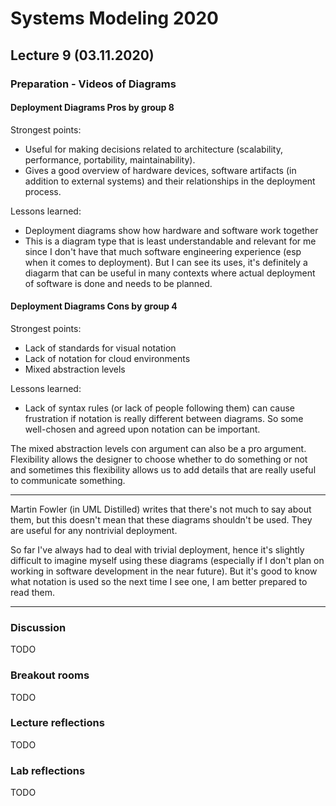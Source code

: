 # Systems Modeling 2020

## Lecture 9 (03.11.2020)

### Preparation - Videos of Diagrams

#### Deployment Diagrams Pros by group 8

Strongest points:
- Useful for making decisions related to architecture (scalability, performance, portability, maintainability).
- Gives a good overview of hardware devices, software artifacts (in addition to external systems) and their relationships in the deployment process.

Lessons learned:
- Deployment diagrams show how hardware and software work together
- This is a diagram type that is least understandable and relevant for me since I don't have that much software engineering experience (esp when it comes to deployment). But I can see its uses, it's definitely a diagarm that can be useful in many contexts where actual deployment of software is done and needs to be planned.

#### Deployment Diagrams Cons by group 4

Strongest points:
- Lack of standards for visual notation
- Lack of notation for cloud environments
- Mixed abstraction levels

Lessons learned:
- Lack of syntax rules (or lack of people following them) can cause frustration if notation is really different between diagrams. So some well-chosen and agreed upon notation can be important.

The mixed abstraction levels con argument can also be a pro argument. Flexibility allows the designer to choose whether to do something or not and sometimes this flexibility allows us to add details that are really useful to communicate something.

----

Martin Fowler (in UML Distilled) writes that there's not much to say about them, but this doesn't mean that these diagrams shouldn't be used. They are useful for any nontrivial deployment. 

So far I've always had to deal with trivial deployment, hence it's slightly difficult to imagine myself using these diagrams (especially if I don't plan on working in software development in the near future). But it's good to know what notation is used so the next time I see one, I am better prepared to read them.

----

### Discussion

TODO

### Breakout rooms

TODO

### Lecture reflections

TODO

### Lab reflections

TODO
